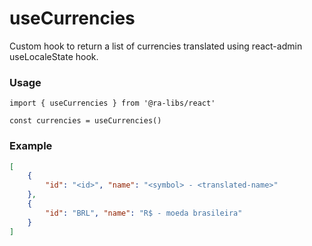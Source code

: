 # useCurrencies

Custom hook to return a list of currencies translated using react-admin useLocaleState hook.

### Usage

```tsx
import { useCurrencies } from '@ra-libs/react'

const currencies = useCurrencies()
```

### Example

```json
[
    {
        "id": "<id>", "name": "<symbol> - <translated-name>" 
    },
    {
        "id": "BRL", "name": "R$ - moeda brasileira" 
    }
]
```